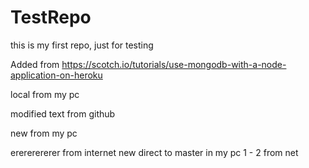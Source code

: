 # TestRepo
this is my first repo, just for testing

Added from 
https://scotch.io/tutorials/use-mongodb-with-a-node-application-on-heroku

local from my pc

modified text from github

new from my pc

erererererer from internet
new direct to master in my pc 1 -  2 from net




